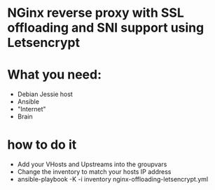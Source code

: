 # NGinx reverse proxy with SSL offloading and SNI support using Letsencrypt


# What you need:
* Debian Jessie host
* Ansible
* "Internet"
* Brain

# how to do it
* Add your VHosts and Upstreams into the groupvars
* Change the inventory to match your hosts IP address
* ansible-playbook -K -i inventory nginx-offloading-letsencrypt.yml
